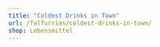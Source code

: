 ```yaml
---
title: "Coldest Drinks in Town"
url: /falfurrias/coldest-drinks-in-town/
shop: Lebensmittel
---
```

